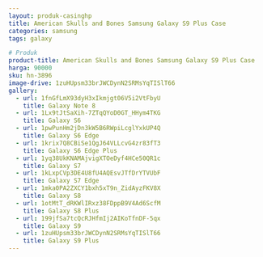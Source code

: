 ```yaml
---
layout: produk-casinghp
title: American Skulls and Bones Samsung Galaxy S9 Plus Case
categories: samsung
tags: galaxy

# Produk
product-title: American Skulls and Bones Samsung Galaxy S9 Plus Case
harga: 90000
sku: hn-3896
image-drive: 1zuHUpsm33brJWCDynN2SRMsYqTISlT66
gallery:
  - url: 1fnGfLmX93dyH3xIkmjgt06V5i2VtFbyU
    title: Galaxy Note 8
  - url: 1Lx9tJtSaXih-7ZTqQYoD0GT_HHym4TKG
    title: Galaxy S6
  - url: 1pwPunHm2jDn3kW5B6RWpiLcglYxkUP4Q
    title: Galaxy S6 Edge
  - url: 1krix7Q8CBiSe1QgJ64VLLcvG4zr83fT3
    title: Galaxy S6 Edge Plus
  - url: 1yq38UkKNAMAjvigXTOeDyf4HCe50QR1c
    title: Galaxy S7
  - url: 1kLxpCVp3DE4U8fU4AQEsvJTfDrYTVUbF
    title: Galaxy S7 Edge
  - url: 1mka0PA2ZXCY1bxh5xT9n_ZidAyzFKV8X
    title: Galaxy S8
  - url: 1otMtT_dRKWlIRxz38FDppB9V4Ad6ScfM
    title: Galaxy S8 Plus
  - url: 199jfSa7tcQcRJHfmIj2AIKoTfnDF-5qx
    title: Galaxy S9
  - url: 1zuHUpsm33brJWCDynN2SRMsYqTISlT66
    title: Galaxy S9 Plus
---
```

